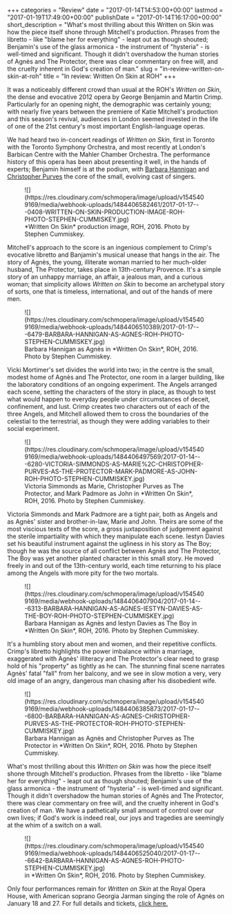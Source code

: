 +++
categories = "Review"
date = "2017-01-14T14:53:00+00:00"
lastmod = "2017-01-19T17:49:00+00:00"
publishDate = "2017-01-14T16:17:00+00:00"
short_description = "What&#039;s most thrilling about this Written on Skin was how the piece itself shone through Mitchell&#039;s production. Phrases from the libretto - like &quot;blame her for everything&quot; - leapt out as though shouted; Benjamin&#039;s use of the glass armonica - the instrument of &quot;hysteria&quot; - is well-timed and significant. Though it didn&#039;t overshadow the human stories of Agnès and The Protector, there was clear commentary on free will, and the cruelty inherent in God&#039;s creation of man."
slug = "in-review-written-on-skin-at-roh"
title = "In review: Written On Skin at ROH"
+++

It was a noticeably different crowd than usual at the ROH's *Written on Skin*, the dense and evocative 2012 opera by George Benjamin and Martin Crimp. Particularly for an opening night, the demographic was certainly young; with nearly five years between the premiere of Katie Mitchell's production and this season's revival, audiences in London seemed invested in the life of one of the 21st century's most important English-language operas.

We had heard two in-concert readings of *Written on Skin*, first in Toronto with the Toronto Symphony Orchestra, and most recently at London's Barbican Centre with the Mahler Chamber Orchestra. The performance history of this opera has been about presenting it well, in the hands of experts; Benjamin himself is at the podium, with [Barbara Hannigan](/scene/people/barbara-hannigan/) and [Christopher Purves](/talking-with-singers-christopher-purves/) the core of the small, evolving cast of singers.

<figure data-type="image">
![](https://res.cloudinary.com/schmopera/image/upload/v1545409169/media/webhook-uploads/1484406582461/2017-01-17---0408-WRITTEN-ON-SKIN-PRODUCTION-IMAGE-ROH-PHOTO-STEPHEN-CUMMISKEY.jpg)
<figcaption>*Written On Skin* production image, ROH, 2016. Photo by Stephen Cummiskey.</figcaption>
</figure>

Mitchell's approach to the score is an ingenious complement to Crimp's evocative libretto and Banjamin's musical unease that hangs in the air. The story of Agnès, the young, illiterate woman married to her much-older husband, The Protector, takes place in 13th-century Provence. It's a simple story of an unhappy marriage, an affair, a jealous man, and a curious woman; that simplicity allows *Written on Skin* to become an archetypal story of sorts, one that is timeless, international, and out of the hands of mere men.

<figure data-type="image">
![](https://res.cloudinary.com/schmopera/image/upload/v1545409169/media/webhook-uploads/1484406510389/2017-01-17---6479-BARBARA-HANNIGAN-AS-AGNES-ROH-PHOTO-STEPHEN-CUMMISKEY.jpg)
<figcaption>Barbara Hannigan as Agnès in *Written On Skin*, ROH, 2016. Photo by Stephen Cummiskey.</figcaption>
</figure>

Vicki Mortimer's set divides the world into two; in the centre is the small, modest home of Agnès and The Protector, one room in a larger building, like the laboratory conditions of an ongoing experiment. The Angels arranged each scene, setting the characters of the story in place, as though to test what would happen to everyday people under circumstances of deceit, confinement, and lust. Crimp creates two characters out of each of the three Angels, and Mitchell allowed them to cross the boundaries of the celestial to the terrestrial, as though they were adding variables to their social experiment.

<figure data-type="image">
![](https://res.cloudinary.com/schmopera/image/upload/v1545409169/media/webhook-uploads/1484406497569/2017-01-14---6280-VICTORIA-SIMMONDS-AS-MARIE%2C-CHRISTOPHER-PURVES-AS-THE-PROTECTOR-MARK-PADMORE-AS-JOHN-ROH-PHOTO-STEPHEN-CUMMISKEY.jpg)
<figcaption>Victoria Simmonds as Marie, Christopher Purves as The Protector, and Mark Padmore as John in *Written On Skin*, ROH, 2016. Photo by Stephen Cummiskey.</figcaption>
</figure>

Victoria Simmonds and Mark Padmore are a tight pair, both as Angels and as Agnès' sister and brother-in-law, Marie and John. Theirs are some of the most viscious texts of the score, a gross juxtaposition of judgement against the sterile impartiality with which they manipulate each scene. Iestyn Davies set his beautiful instrument against the ugliness in his story as The Boy; though he was the source of all conflict between Agnès and The Protector, The Boy was yet another planted character in this small story. He moved freely in and out of the 13th-century world, each time returning to his place among the Angels with more pity for the two mortals.

<figure data-type="image">
![](https://res.cloudinary.com/schmopera/image/upload/v1545409169/media/webhook-uploads/1484406407904/2017-01-14---6313-BARBARA-HANNIGAN-AS-AGNES-IESTYN-DAVIES-AS-THE-BOY-ROH-PHOTO-STEPHEN-CUMMISKEY.jpg)
<figcaption>Barbara Hannigan as Agnès and Iestyn Davies as The Boy in *Written On Skin*, ROH, 2016. Photo by Stephen Cummiskey.</figcaption>
</figure>

It's a humbling story about men and women, and their repetitive conflicts. Crimp's libretto highlights the power imbalance within a marriage, exaggerated with Agnès' illiteracy and The Protector's clear need to grasp hold of his "property" as tightly as he can. The stunning final scene narrates Agnès' fatal "fall" from her balcony, and we see in slow motion a very, very old image of an angry, dangerous man chasing after his disobedient wife.

<figure data-type="image">
![](https://res.cloudinary.com/schmopera/image/upload/v1545409169/media/webhook-uploads/1484406385873/2017-01-17---6800-BARBARA-HANNIGAN-AS-AGNES-CHRISTOPHER-PURVES-AS-THE-PROTECTOR-ROH-PHOTO-STEPHEN-CUMMISKEY.jpg)
<figcaption>Barbara Hannigan as Agnès and Christopher Purves as The Protector in *Written On Skin*, ROH, 2016. Photo by Stephen Cummiskey.</figcaption>
</figure>

What's most thrilling about this *Written on Skin* was how the piece itself shone through Mitchell's production. Phrases from the libretto - like "blame her for everything" - leapt out as though shouted; Benjamin's use of the glass armonica - the instrument of "hysteria" - is well-timed and significant. Though it didn't overshadow the human stories of Agnès and The Protector, there was clear commentary on free will, and the cruelty inherent in God's creation of man. We have a pathetically small amount of control over our own lives; if God's work is indeed real, our joys and tragedies are seemingly at the whim of a switch on a wall.

<figure data-type="image">
![](https://res.cloudinary.com/schmopera/image/upload/v1545409169/media/webhook-uploads/1484406525040/2017-01-17---6642-BARBARA-HANNIGAN-AS-AGNES-ROH-PHOTO-STEPHEN-CUMMISKEY.jpg)
<figcaption>in *Written On Skin*, ROH, 2016. Photo by Stephen Cummiskey.</figcaption>
</figure>

Only four performances remain for *Written on Skin* at the Royal Opera House, with American soprano Georgia Jarman singing the role of Agnès on January 18 and 27. For full details and tickets, [click here.](http://www.roh.org.uk/productions/written-on-skin-by-katie-mitchell)
